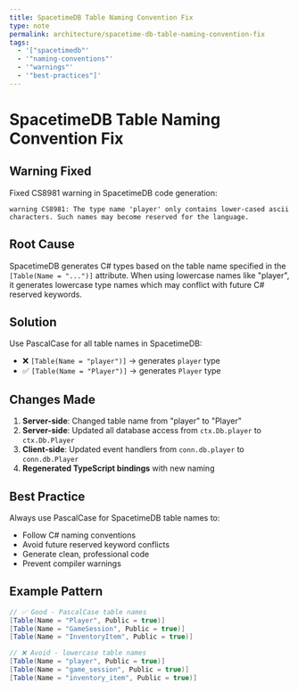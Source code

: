 ```yaml
---
title: SpacetimeDB Table Naming Convention Fix
type: note
permalink: architecture/spacetime-db-table-naming-convention-fix
tags:
  - '["spacetimedb"'
  - '"naming-conventions"'
  - '"warnings"'
  - '"best-practices"]'
---
```


# SpacetimeDB Table Naming Convention Fix

## Warning Fixed

Fixed CS8981 warning in SpacetimeDB code generation:

```
warning CS8981: The type name 'player' only contains lower-cased ascii characters. Such names may become reserved for the language.
```

## Root Cause

SpacetimeDB generates C# types based on the table name specified in the `[Table(Name = "...")]` attribute. When using lowercase names like "player", it generates lowercase type names which may conflict with future C# reserved keywords.

## Solution

Use PascalCase for all table names in SpacetimeDB:

- ❌ `[Table(Name = "player")]` → generates `player` type
- ✅ `[Table(Name = "Player")]` → generates `Player` type

## Changes Made

1. **Server-side**: Changed table name from "player" to "Player"
2. **Server-side**: Updated all database access from `ctx.Db.player` to `ctx.Db.Player`
3. **Client-side**: Updated event handlers from `conn.db.player` to `conn.db.Player`
4. **Regenerated TypeScript bindings** with new naming

## Best Practice

Always use PascalCase for SpacetimeDB table names to:

- Follow C# naming conventions
- Avoid future reserved keyword conflicts
- Generate clean, professional code
- Prevent compiler warnings

## Example Pattern

```csharp
// ✅ Good - PascalCase table names
[Table(Name = "Player", Public = true)]
[Table(Name = "GameSession", Public = true)]
[Table(Name = "InventoryItem", Public = true)]

// ❌ Avoid - lowercase table names
[Table(Name = "player", Public = true)]
[Table(Name = "game_session", Public = true)]
[Table(Name = "inventory_item", Public = true)]
```
